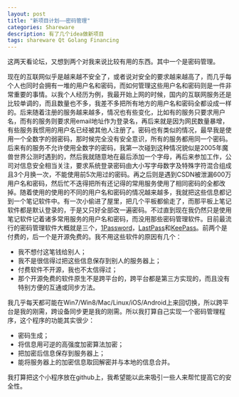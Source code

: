 ```yaml
---
layout: post
title: "新项目计划——密码管理"
categories: Shareware
description: 有了几个idea做新项目
tags: shareware Qt Golang Financing
---
```

这两天看论坛，又想到两个对我来说比较有用的东西。其中一个是密码管理。

现在的互联网似乎是越来越不安全了，或者说对安全的要求越来越高了，而几乎每个人也同时会拥有一堆的用户名和密码，而如何管理这些用户名和密码则是一件非常重要的事情。以我个人经历为例，我最开始上网的时候，国内的互联网服务还是比较单调的，而且数量也不多，我差不多把所有地方的用户名和密码全都设成一样的。后来随着注册的服务越来越多，情况也有些变化，比如有的服务只要求用户名，而有的服务则要求用email地址作为登录名，再后来就是因为网民数量暴增，有些服务我惯用的用户名已经被其他人注册了。密码也有类似的情况，最早我是使用一个全数字的弱密码，那时候完全没有安全意识，所有的服务都用同一个密码。后来有的服务不允许使用全数字的密码，我第一次碰到这种情况貌似是2005年魔兽世界公测时遇到的，然后我就随意地在最后添加一个字母，再后来参加工作，公司对信息安全相当关注，要求系统登录密码由大小写字母数字及特殊字符混合组成且3个月换一次，不能使用前5次用过的密码。再之后则是遇到CSDN被泄漏600万用户名和密码，然后忙不迭得把所有还记得的常用服务使用了相同密码的全都改掉。随着使用的使用的不同的用户名和密码的情况越来越多，我就把这些信息都记到一个笔记软件中。有一次小偷进了屋里，把几个平板都偷走了，而那平板上笔记软件都是默认登录的，于是又只好全部改一遍密码。不过直到现在我仍然只是使用笔记软件记着诸多常用服务的用户名和密码，而没用那些密码管理软件。目前最流行的密码管理软件大概就是三个，[1Password](https://agilebits.com/onepassword)，[LastPass](https://lastpass.com/)和[KeePass](http://keepass.info/)。前两个是付费的，后一个是开源免费的。我不用这些软件的原因有几个：
* 我不想付这笔钱给别人；
* 我不是很信得过把这些信息保存到别人的服务器上；
* 付费软件不开源，我也不太信得过；
* 那个开源免费的软件原生不是跨平台的，跨平台都是第三方实现的，而且没有特别方便的互通或同步方法。

我几乎每天都可能在Win7/Win8/Mac/Linux/iOS/Android上来回切换，所以跨平台是我的刚需，跨设备同步更是我的刚需。所以我打算自己实现一个密码管理程序，这个程序的功能其实很少：
* 密码生成；
* 将信息用可逆的高强度加密算法加密；
* 把加密后信息保存到服务器上；
* 能将服务器上的加密信息取回解密并与本地的信息合并。

我打算把这个小程序放在github上，我希望能以此来吸引一些人来帮忙提高它的安全性。
